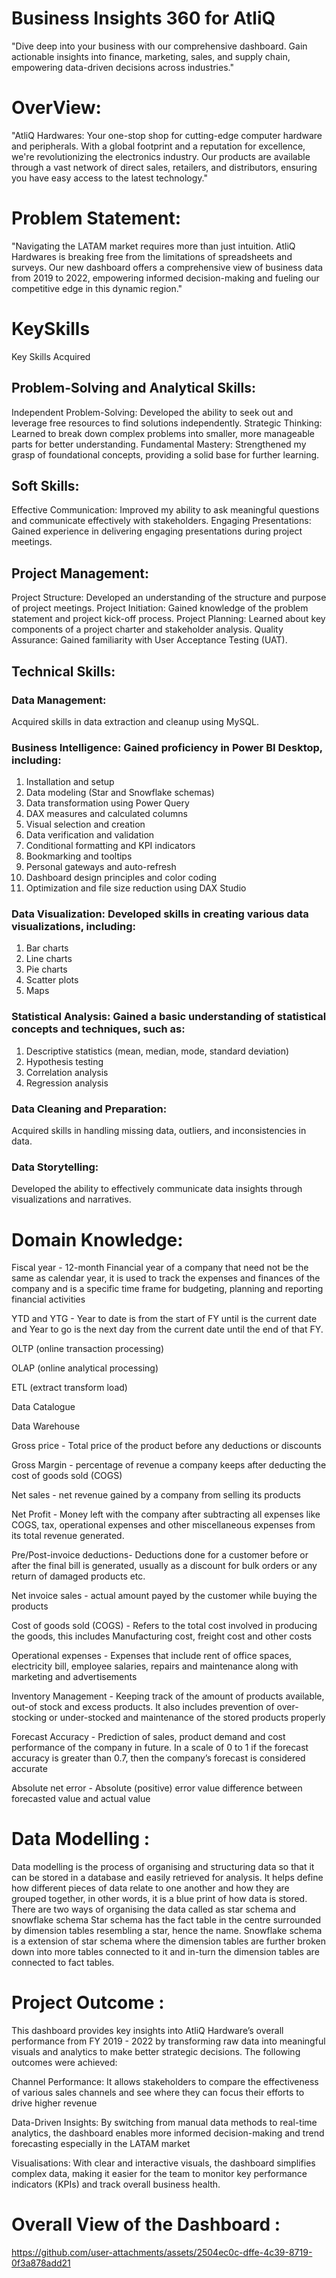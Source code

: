 # Business Insights 360 for AtliQ
"Dive deep into your business with our comprehensive dashboard. Gain actionable insights into finance, marketing, sales, and supply chain, empowering data-driven decisions across industries."

# OverView:
"AtliQ Hardwares: Your one-stop shop for cutting-edge computer hardware and peripherals. With a global footprint and a reputation for excellence, we're revolutionizing the electronics industry. Our products are available through a vast network of direct sales, retailers, and distributors, ensuring you have easy access to the latest technology."

# Problem Statement:
"Navigating the LATAM market requires more than just intuition. AtliQ Hardwares is breaking free from the limitations of spreadsheets and surveys. Our new dashboard offers a comprehensive view of business data from 2019 to 2022, empowering informed decision-making and fueling our competitive edge in this dynamic region."

# KeySkills
Key Skills Acquired
## Problem-Solving and Analytical Skills:

  Independent Problem-Solving: Developed the ability to seek out and leverage free resources to find solutions independently.
  Strategic Thinking: Learned to break down complex problems into smaller, more manageable parts for better understanding.
  Fundamental Mastery: Strengthened my grasp of foundational concepts, providing a solid base for further learning.

## Soft Skills:

   Effective Communication: Improved my ability to ask meaningful questions and communicate effectively with stakeholders.
   Engaging Presentations: Gained experience in delivering engaging presentations during project meetings.

## Project Management:

   Project Structure: Developed an understanding of the structure and purpose of project meetings.
   Project Initiation: Gained knowledge of the problem statement and project kick-off process.
   Project Planning: Learned about key components of a project charter and stakeholder analysis.
   Quality Assurance: Gained familiarity with User Acceptance Testing (UAT).

## Technical Skills:

 ### Data Management: 
 Acquired skills in data extraction and cleanup using MySQL.
### Business Intelligence: Gained proficiency in Power BI Desktop, including:
  1. Installation and setup
  2. Data modeling (Star and Snowflake schemas)
  3. Data transformation using Power Query
  4. DAX measures and calculated columns
  5. Visual selection and creation
  6. Data verification and validation
  7. Conditional formatting and KPI indicators
  8. Bookmarking and tooltips
  9. Personal gateways and auto-refresh
  10. Dashboard design principles and color coding
  11. Optimization and file size reduction using DAX Studio
  ### Data Visualization: Developed skills in creating various data visualizations, including:
  1. Bar charts
  2. Line charts
  3. Pie charts
  4. Scatter plots
  5. Maps
  ###  Statistical Analysis: Gained a basic understanding of statistical concepts and techniques, such as:
   1. Descriptive statistics (mean, median, mode, standard deviation)
   2. Hypothesis testing
   3. Correlation analysis
   4. Regression analysis
  ### Data Cleaning and Preparation: 
  Acquired skills in handling missing data, outliers, and inconsistencies in data.
  ### Data Storytelling: 
  Developed the ability to effectively communicate data insights through visualizations and narratives.
# Domain Knowledge:
Fiscal year - 12-month Financial year of a company that need not be the same as calendar year, it is used to track the expenses and finances of the company and is a specific time frame for budgeting, planning and reporting financial activities

YTD and YTG - Year to date is from the start of FY until is the current date and Year to go is the next day from the current date until the end of that FY.

OLTP (online transaction processing)

OLAP (online analytical processing)

ETL (extract transform load)

Data Catalogue

Data Warehouse

Gross price - Total price of the product before any deductions or discounts

Gross Margin - percentage of revenue a company keeps after deducting the cost of goods sold (COGS)

Net sales - net revenue gained by a company from selling its products

Net Profit - Money left with the company after subtracting all expenses like COGS, tax, operational expenses and other miscellaneous expenses from its total revenue generated.

Pre/Post-invoice deductions- Deductions done for a customer before or after the final bill is generated, usually as a discount for bulk orders or any return of damaged products etc.

Net invoice sales - actual amount payed by the customer while buying the products

Cost of goods sold (COGS) - Refers to the total cost involved in producing the goods, this includes Manufacturing cost, freight cost and other costs

Operational expenses - Expenses that include rent of office spaces, electricity bill, employee salaries, repairs and maintenance along with marketing and advertisements

Inventory Management - Keeping track of the amount of products available, out-of stock and excess products. It also includes prevention of over-stocking or under-stocked and maintenance of the stored products properly

Forecast Accuracy - Prediction of sales, product demand and cost performance of the company in future. In a scale of 0 to 1 if the forecast accuracy is greater than 0.7, then the company’s forecast is considered accurate

Absolute net error - Absolute (positive) error value difference between forecasted value and actual value

# Data Modelling :
Data modelling is the process of organising and structuring data so that it can be stored in a database and easily retrieved for analysis.
It helps define how different pieces of data relate to one another and how they are grouped together, in other words, it is a blue print of how data is stored.
There are two ways of organising the data called as star schema and snowflake schema
Star schema has the fact table in the centre surrounded by dimension tables resembling a star, hence the name.
Snowflake schema is a extension of star schema where the dimension tables are further broken down into more tables connected to it and in-turn the dimension tables are connected to fact tables.

# Project Outcome :
This dashboard provides key insights into AtliQ Hardware’s overall performance from FY 2019 - 2022 by transforming raw data into meaningful visuals and analytics to make better strategic decisions. The following outcomes were achieved:

Channel Performance: It allows stakeholders to compare the effectiveness of various sales channels and see where they can focus their efforts to drive higher revenue

Data-Driven Insights: By switching from manual data methods to real-time analytics, the dashboard enables more informed decision-making and trend forecasting especially in the LATAM market

Visualisations: With clear and interactive visuals, the dashboard simplifies complex data, making it easier for the team to monitor key performance indicators (KPIs) and track overall business health.

# Overall View of the Dashboard :

https://github.com/user-attachments/assets/2504ec0c-dffe-4c39-8719-0f3a878add21


